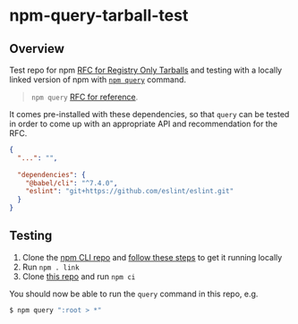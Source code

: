 # npm-query-tarball-test

## Overview

Test repo for npm [RFC for Registry Only Tarballs](https://github.com/npm/rfcs/pull/593/) and testing with a locally linked version of npm with [`npm query`](https://github.com/npm/cli/pull/5000) command.

> `npm query` [RFC for reference](https://github.com/npm/rfcs/pull/564/).

It comes pre-installed with these dependencies, so that `query` can be tested in order to come up with an appropriate API and recommendation for the RFC.
```json
{
  "...": "",
  
  "dependencies": {
    "@babel/cli": "^7.4.0",
    "eslint": "git+https://github.com/eslint/eslint.git"
  }
}
```

## Testing

1. Clone the [npm CLI repo](https://github.com/npm/cli/) and [follow these steps](https://github.com/npm/cli/blob/latest/CONTRIBUTING.md#development) to get it running locally
1. Run `npm . link`
1. Clone [this repo](https://github.com/thescientist13/npm-query-tarball-test) and run `npm ci`

You should now be able to run the `query` command in this repo, e.g.
```sh
$ npm query ":root > *"
```